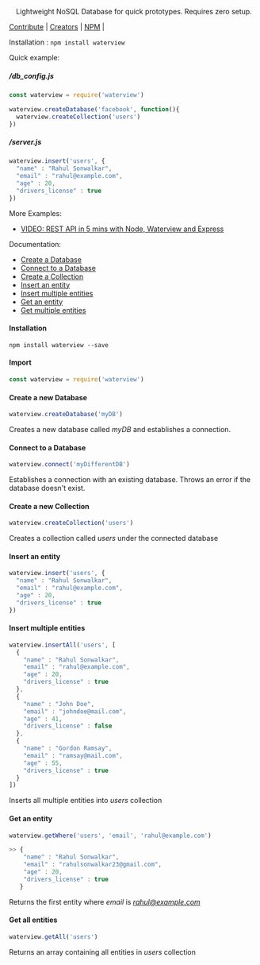 
<title> Waterview : NoSQL Database </title>
<p align="center"> Lightweight NoSQL Database for quick prototypes. Requires zero setup. </p>

[Contribute](https://github.com/rahulsonwalkar/waterview)    |   [Creators](http://rahul.ru)   |   [NPM](https://npmjs.com/package/waterview) | 

Installation : `npm install waterview`

Quick example:
##### /db_config.js

```js
const waterview = require('waterview')

waterview.createDatabase('facebook', function(){
  waterview.createCollection('users')
})
```

##### /server.js

```js
waterview.insert('users', {
  "name" : "Rahul Sonwalkar",
  "email" : "rahul@example.com",
  "age" : 20,
  "drivers_license" : true
})
```

More Examples:
 - [ VIDEO: REST API in 5 mins with Node, Waterview and Express](https://www.youtube.com/watch?v=igANLYplF0A)

Documentation:
 - [Create a Database](#create-a-new-database)
 - [Connect to a Database](#connect-to-a-database)
 - [Create a Collection](#create-a-new-collection)
 - [Insert an entity](#insert-an-entity)
 - [Insert multiple entities](#insert-multiple-entities)
 - [Get an entity](#get-an-entity)
 - [Get multiple entities](#get-all-entities)
 
#### Installation

```
npm install waterview --save
```

#### Import
```js
const waterview = require('waterview')
```

#### Create a new Database
```js
waterview.createDatabase('myDB')
```
Creates a new database called *myDB* and establishes a connection.

#### Connect to a Database
```js
waterview.connect('myDifferentDB')
```
Establishes a connection with an existing database. Throws an error if the database doesn't exist.

#### Create a new Collection
```js
waterview.createCollection('users')
```
Creates a collection called *users* under the connected database

#### Insert an entity
```js
waterview.insert('users', {
  "name" : "Rahul Sonwalkar",
  "email" : "rahul@example.com",
  "age" : 20,
  "drivers_license" : true
})
```

#### Insert multiple entities
```js
waterview.insertAll('users', [
  {
    "name" : "Rahul Sonwalkar",
    "email" : "rahul@example.com",
    "age" : 20,
    "drivers_license" : true
  },
  {
    "name" : "John Doe",
    "email" : "johndoe@mail.com",
    "age" : 41,
    "drivers_license" : false
  },
  {
    "name" : "Gordon Ramsay",
    "email" : "ramsay@mail.com",
    "age" : 55,
    "drivers_license" : true
  }
])    
```
Inserts all multiple entities into *users* collection

#### Get an entity
```js
waterview.getWhere('users', 'email', 'rahul@example.com')

>> {
    "name" : "Rahul Sonwalkar",
    "email" : "rahulsonwalkar23@gmail.com",
    "age" : 20,
    "drivers_license" : true
   }
```
Returns the first entity where *email* is *rahul@example.com*

#### Get all entities
```js
waterview.getAll('users')
```
Returns an array containing all entities in *users* collection
     
